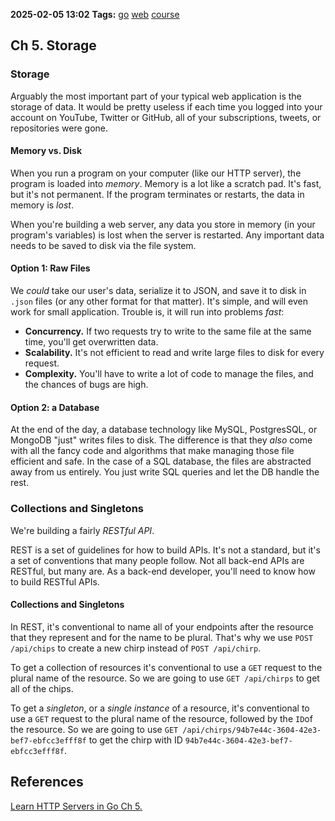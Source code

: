 **2025-02-05 13:02**
**Tags:** [go](../3%20-%20indexes/go.md) [web](../2%20-%20tags/web.md) [course](../2%20-%20tags/course.md)

## Ch 5. Storage
### Storage
Arguably the most important part of your typical web application is the storage of data. It would be pretty useless if each time you logged into your account on YouTube, Twitter or GitHub, all of your subscriptions, tweets, or repositories were gone.

#### Memory vs. Disk
When you run a program on your computer (like our HTTP server), the program is loaded into *memory*. Memory is a lot like a scratch pad. It's fast, but it's not permanent. If the program terminates or restarts, the data in memory is *lost*.

When you're building a web server, any data you store in memory (in your program's variables) is lost when the server is restarted. Any important data needs to be saved to disk via the file system.

#### Option 1: Raw Files
We *could* take our user's data, serialize it to JSON, and save it to disk in `.json` files (or any other format for that matter). It's simple, and will even work for small application. Trouble is, it will run into problems *fast*:
- **Concurrency.** If two requests try to write to the same file at the same time, you'll get overwritten data.
- **Scalability.** It's not efficient to read and write large files to disk for every request.
- **Complexity.** You'll have to write a lot of code to manage the files, and the chances of bugs are high.

#### Option 2: a Database
At the end of the day, a database technology like MySQL, PostgresSQL, or MongoDB "just" writes files to disk. The difference is that they *also* come with all the fancy code and algorithms that make managing those file efficient and safe. In the case of a SQL database, the files are abstracted away from us entirely. You just write SQL queries and let the DB handle the rest.

### Collections and Singletons
We're building a fairly *RESTful API*.

REST is a set of guidelines for how to build APIs. It's not a standard, but it's a set of conventions that many people follow. Not all back-end APIs are RESTful, but many are. As a back-end developer, you'll need to know how to build RESTful APIs.

#### Collections and Singletons
In REST, it's conventional to name all of your endpoints after the resource that they represent and for the name to be plural. That's why we use `POST /api/chips` to create a new chirp instead of `POST /api/chirp`.

To get a collection of resources it's conventional to use a `GET` request to the plural name of the resource. So we are going to use `GET /api/chirps` to get all of the chips.

To get a *singleton*, or a *single instance* of a resource, it's conventional to use a `GET` request to the plural name of the resource, followed by the `ID`of the resource. So we are going to use `GET /api/chirps/94b7e44c-3604-42e3-bef7-ebfcc3efff8f` to get the chirp with ID `94b7e44c-3604-42e3-bef7-ebfcc3efff8f`.

## References
[Learn HTTP Servers in Go Ch 5.](https://www.boot.dev/lessons/c3e215a5-1d8f-437b-9f89-3606118800ec)